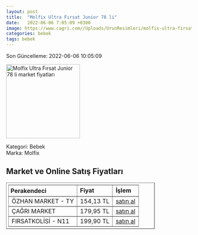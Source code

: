 ```yaml
---
layout: post
title:  "Molfix Ultra Fırsat Junior 78 li"
date:   2022-06-06 7:05:09 +0300
image: https://www.cagri.com//Uploads/UrunResimleri/molfix-ultra-firsat-junior-78-li--b6c8-.jpg
categories: bebek
tags: bebek
---
```


Son Güncelleme: 2022-06-06 10:05:09

<img src="https://www.cagri.com//Uploads/UrunResimleri/molfix-ultra-firsat-junior-78-li--b6c8-.jpg" width="200" alt="Molfix Ultra Fırsat Junior 78 li market fiyatları" />

Kategori: Bebek
<br />
Marka: Molfix

<h2>Market ve Online Satış Fiyatları</h2>

<table border="1" style="padding: 5px;width:80%;">
  <tr>
    <td style="padding: 5px;"><strong>Perakendeci</strong></td>
    <td><strong>Fiyat</strong></td>
    <td><strong>İşlem</strong></td>
  </tr>
  <tr>
              <td title="Trendyol/Özhan Market Mağazası">ÖZHAN MARKET - TY</td>
              <td>154,13 TL</td>
              <td><a title="Trendyol/Özhan Market Mağazası" target="_blank" href="https://www.trendyol.com/molfix/5-numara-11-18-kg-junior-ultra-firsat-paketi-78-adet-bebek-bezi-p-244222563">satın al</a></td>
            </tr><tr>
              <td title="Çağrı Market">ÇAĞRI MARKET</td>
              <td>179,95 TL</td>
              <td><a title="Çağrı Market" target="_blank" href="https://www.cagri.com/molfix-ultra-firsat-junior-78-li-23526">satın al</a></td>
            </tr><tr>
              <td title="N11/FIRSATKOLİSİ Mağazası">FIRSATKOLİSİ - N11</td>
              <td>199,90 TL</td>
              <td><a title="N11/FIRSATKOLİSİ Mağazası" target="_blank" href="https://www.n11.com/urun/molfix-bebek-bezi-5-numara-junior-aylik-firsat-paketi-78-adet-2646114?magaza=firsatkolisi">satın al</a></td>
            </tr>
</table>
